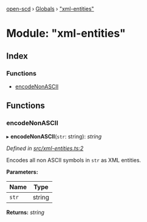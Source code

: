 [open-scd](../README.md) › [Globals](../globals.md) › ["xml-entities"](_xml_entities_.md)

# Module: "xml-entities"

## Index

### Functions

* [encodeNonASCII](_xml_entities_.md#encodenonascii)

## Functions

###  encodeNonASCII

▸ **encodeNonASCII**(`str`: string): *string*

*Defined in [src/xml-entities.ts:2](https://github.com/openscd/open-scd/blob/6a0bb7d/src/xml-entities.ts#L2)*

Encodes all non ASCII symbols in `str` as XML entities.

**Parameters:**

Name | Type |
------ | ------ |
`str` | string |

**Returns:** *string*
